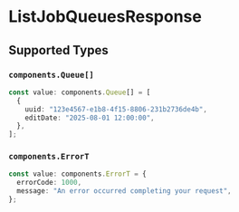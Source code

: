 # ListJobQueuesResponse


## Supported Types

### `components.Queue[]`

```typescript
const value: components.Queue[] = [
  {
    uuid: "123e4567-e1b8-4f15-8806-231b2736de4b",
    editDate: "2025-08-01 12:00:00",
  },
];
```

### `components.ErrorT`

```typescript
const value: components.ErrorT = {
  errorCode: 1000,
  message: "An error occurred completing your request",
};
```

